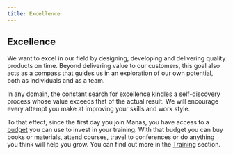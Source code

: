 ```yaml
---
title: Excellence
---
```

## Excellence

We want to excel in our field by designing, developing and delivering quality products on time. Beyond delivering value to our customers, this goal also acts as a compass that guides us in an exploration of our own potential, both as individuals and as a team.

In any domain, the constant search for excellence kindles a self-discovery process whose value exceeds that of the actual result. We will encourage every attempt you make at improving your skills and work style.

To that effect, since the first day you join Manas, you have access to a [budget](https://manas.tech/blog/2019/10/01/decentralized-expensing-system/) you can use to invest in your training. With that budget you can buy books or materials, attend courses, travel to conferences or do anything you think will help you grow. You can find out more in the [Training](../08-wait-i-get-a-budget/2-training.md) section.
